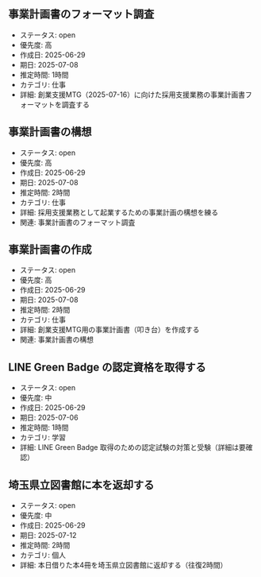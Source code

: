 ## 事業計画書のフォーマット調査
- ステータス: open
- 優先度: 高
- 作成日: 2025-06-29
- 期日: 2025-07-08
- 推定時間: 1時間
- カテゴリ: 仕事
- 詳細: 創業支援MTG（2025-07-16）に向けた採用支援業務の事業計画書フォーマットを調査する

## 事業計画書の構想
- ステータス: open
- 優先度: 高
- 作成日: 2025-06-29
- 期日: 2025-07-08
- 推定時間: 2時間
- カテゴリ: 仕事
- 詳細: 採用支援業務として起業するための事業計画の構想を練る
- 関連: 事業計画書のフォーマット調査

## 事業計画書の作成
- ステータス: open
- 優先度: 高
- 作成日: 2025-06-29
- 期日: 2025-07-08
- 推定時間: 2時間
- カテゴリ: 仕事
- 詳細: 創業支援MTG用の事業計画書（叩き台）を作成する
- 関連: 事業計画書の構想

## LINE Green Badge の認定資格を取得する
- ステータス: open
- 優先度: 中
- 作成日: 2025-06-29
- 期日: 2025-07-06
- 推定時間: 1時間
- カテゴリ: 学習
- 詳細: LINE Green Badge 取得のための認定試験の対策と受験（詳細は要確認）

## 埼玉県立図書館に本を返却する
- ステータス: open
- 優先度: 中
- 作成日: 2025-06-29
- 期日: 2025-07-12
- 推定時間: 2時間
- カテゴリ: 個人
- 詳細: 本日借りた本4冊を埼玉県立図書館に返却する（往復2時間）